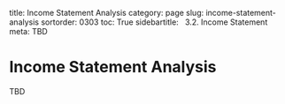 ﻿title: Income Statement Analysis
category: page
slug: income-statement-analysis
sortorder: 0303
toc: True
sidebartitle: &nbsp; 3.2. Income Statement
meta: TBD

# Income Statement Analysis

TBD